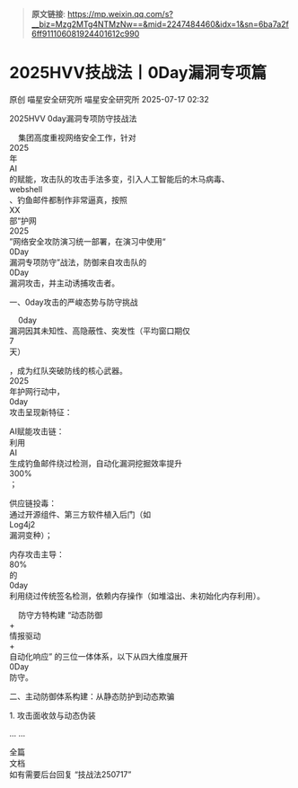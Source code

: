 > **原文链接**: https://mp.weixin.qq.com/s?__biz=Mzg2MTg4NTMzNw==&mid=2247484460&idx=1&sn=6ba7a2f6ff911106081924401612c990

#  2025HVV技战法丨0Day漏洞专项篇  
原创 喵星安全研究所  喵星安全研究所   2025-07-17 02:32  
  
2025HVV 0day漏洞专项防守技战法  
  
    集团高度重视网络安全工作，针对  
2025  
年  
AI  
的赋能，攻击队的攻击手法多变，引入人工智能后的木马病毒、  
webshell  
、钓鱼邮件都制作非常逼真，按照  
XX  
部“护网  
2025  
”网络安全攻防演习统一部署，在演习中使用“  
0Day  
漏洞专项防守”战法，防御来自攻击队的  
0Day  
漏洞攻击，并主动诱捕攻击者。  
  
一、0day攻击的严峻态势与防守挑战  
  
    0day  
漏洞因其未知性、高隐蔽性、突发性（平均窗口期仅  
7  
天）  
  
，成为红队突破防线的核心武器。  
2025  
年护网行动中，  
0day  
攻击呈现新特征：  
  
AI赋能攻击链：  
利用  
AI  
生成钓鱼邮件绕过检测，自动化漏洞挖掘效率提升  
300%  
；  
  
供应链投毒：  
通过开源组件、第三方软件植入后门（如  
Log4j2  
漏洞变种）；  
  
内存攻击主导：  
80%  
的  
0day  
利用绕过传统签名检测，依赖内存操作（如堆溢出、未初始化内存利用）。  
  
    防守方特构建 “动态防御  
+  
情报驱动  
+  
自动化响应” 的三位一体体系，以下从四大维度展开  
0Day  
防守。  
  
二、主动防御体系构建：从静态防护到动态欺骗  
  
1. 攻击面收敛与动态伪装  
  
... ...  
  
全篇  
文档  
如有需要后台回复 “技战法250717”  
  
